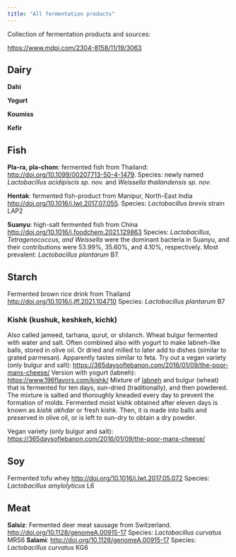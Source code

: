 ```yaml
---
title: "All fermentation products"
---
```


Collection of fermentation products and sources:

https://www.mdpi.com/2304-8158/11/19/3063

## Dairy
**Dahi**

**Yogurt**

**Koumiss**

**Kefir**



## Fish
**Pla-ra, pla-chom**: fermented fish from Thailand: http://doi.org/10.1099/00207713-50-4-1479. Species: newly named _Lactobacillus acidipiscis sp. nov._ and _Weissella thailandensis sp. nov._

**Hentak**: fermented fish-product from Manipur, North-East India http://doi.org/10.1016/j.lwt.2017.07.055. Species: _Lactobacillus brevis_ strain LAP2

**Suanyu**: high-salt fermented fish from China http://doi.org/10.1016/j.foodchem.2021.129863
Species: _Lactobacillus, Tetragenococcus, and Weissella_ were the dominant bacteria in Suanyu, and their contributions were 53.99%, 35.60%, and 4.10%, respectively. Most prevalent: _Lactobacillus plantarum_ B7. 

## Starch
Fermented brown rice drink from Thailand http://doi.org/10.1016/j.jff.2021.104710 Species: _Lactobacillus plantarum_ B7


### Kishk (kushuk, keshkeh, kichk)
Also called jameed, tarhana, qurut, or shilanch.
Wheat bulgur fermented with water and salt. Often combined also with yogurt to make labneh-like balls, stored in olive oil. Or dried and milled to later add to dishes (similar to grated parmesan). Apparently tastes similar to feta.
Try out a vegan variety (only bulgur and salt): 
https://365daysoflebanon.com/2016/01/09/the-poor-mans-cheese/
Version with yogurt (labneh):
https://www.196flavors.com/kishk/
Mixture of [labneh](https://www.196flavors.com/iraq-labneh/) and bulgur (wheat) that is fermented for ten days, sun-dried (traditionally), and then powdered. The mixture is salted and thoroughly kneaded every day to prevent the formation of molds. Fermented moist kishk obtained after eleven days is known as _kishk akhdar_ or fresh kishk. Then, it is made into balls and preserved in olive oil, or is left to sun-dry to obtain a dry powder.

Vegan variety (only bulgur and salt): 
https://365daysoflebanon.com/2016/01/09/the-poor-mans-cheese/


## Soy
Fermented tofu whey http://doi.org/10.1016/j.lwt.2017.05.072 Species: _Lactobacillus amylolyticus_ L6


## Meat
**Salsiz**: Fermented deer meat sausage from Switzerland. http://doi.org/10.1128/genomeA.00915-17  Species: _Lactobacillus curvatus_ MRS6
**Salami**: http://doi.org/10.1128/genomeA.00915-17 Species: _Lactobacillus curvatus_ KG6

